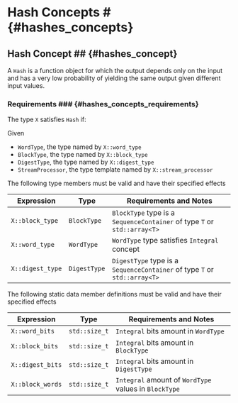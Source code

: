 # Hash Concepts # {#hashes_concepts}

## Hash Concept ## {#hashes_concept}

A ```Hash``` is a function object for which the output depends only on the input and has a very low probability of yielding the same output given different input values.

### Requirements ### {#hashes_concepts_requirements}
The type ```X``` satisfies ```Hash``` if:

Given
* ```WordType```, the type named by ```X::word_type```
* ```BlockType```, the type named by ```X::block_type```
* ```DigestType```, the type named by ```X::digest_type```
* ```StreamProcessor```, the type template named by ```X::stream_processor```

The following type members must be valid and have their specified effects

|Expression                   |Type                    |Requirements and Notes |
|-----------------------------|------------------------|-----------------------|
|```X::block_type```          |```BlockType```         |```BlockType``` type is a ```SequenceContainer``` of type ```T``` or ```std::array<T>```|
|```X::word_type```           |```WordType```          |```WordType``` type satisfies ```Integral``` concept|
|```X::digest_type```         |```DigestType```        |```DigestType``` type is a ```SequenceContainer``` of type ```T``` or ```std::array<T>```|

The following static data member definitions must be valid and have their specified effects

|Expression          |Type             |Requirements and Notes                 |
|--------------------|-----------------|---------------------------------------|
|```X::word_bits```  |```std::size_t```|```Integral``` bits amount in ```WordType```|
|```X::block_bits``` |```std::size_t```|```Integral``` bits amount in ```BlockType```|
|```X::digest_bits```|```std::size_t```|```Integral``` bits amount in ```DigestType```|
|```X::block_words```|```std::size_t```|```Integral``` amount of ```WordType``` values in ```BlockType```|